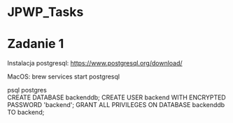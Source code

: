 # JPWP_Tasks

# Zadanie 1

Instalacja postgresql: https://www.postgresql.org/download/

MacOS:  brew services start postgresql   
       
psql postgres  
CREATE DATABASE backenddb;
CREATE USER backend WITH ENCRYPTED PASSWORD 'backend';
GRANT ALL PRIVILEGES ON DATABASE backenddb TO backend;
